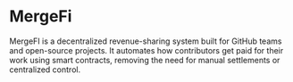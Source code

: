 # MergeFi
MergeFI is a decentralized revenue-sharing system built for GitHub teams and open-source projects. It automates how contributors get paid for their work using smart contracts, removing the need for manual settlements or centralized control.
